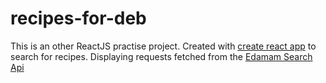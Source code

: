 # recipes-for-deb

This is an other ReactJS practise project. Created with [create react app](https://create-react-app.dev/) to search for recipes. 
Displaying requests fetched from the [Edamam Search Api](https://developer.edamam.com/edamam-recipe-api) 
